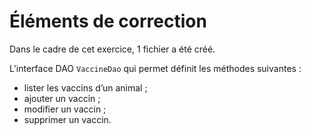 # Éléments de correction

Dans le cadre de cet exercice, 1 fichier a été créé.

L'interface DAO `VaccineDao` qui permet définit les méthodes suivantes :

* lister les vaccins d’un animal ;
* ajouter un vaccin ;
* modifier un vaccin ;
* supprimer un vaccin.
